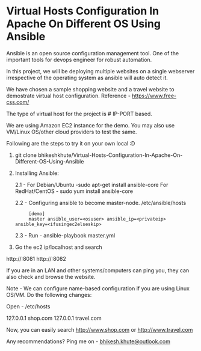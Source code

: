 # Virtual Hosts Configuration In Apache On Different OS Using Ansible

Ansible is an open source configuration management tool. One of the important tools for devops engineer for robust automation. 

In this project, we will be deploying multiple websites on a single webserver irrespective of the operating system as ansible will auto detect it. 

We have chosen a sample shopping website and a travel website to demostrate virtual host configuration. Reference - https://www.free-css.com/

The type of virtual host for the project is # IP-PORT based. 

We are using Amazon EC2 instance for the demo. You may also use VM/Linux OS/other cloud providers to test the same.

Following are the steps to try it on your own local :D 

1. git clone bhikeshkhute/Virtual-Hosts-Configuration-In-Apache-On-Different-OS-Using-Ansible

2. Installing Ansible:

	2.1 - 	For Debian/Ubuntu -sudo apt-get install ansible-core
		For RedHat/CentOS - sudo yum install ansible-core

	2.2 - 	Configuring ansible to become master-node.
			/etc/ansible/hosts

			[demo]
			master ansible_user=<osuser> ansible_ip=<privateip> ansible_key=<ifusingec2elseskip>
	2.3 -	Run - ansible-playbook master.yml

3. Go the ec2 ip/localhost and search

http://<ip>:8081
http://<ip>:8082

If you are in an LAN and other systems/computers can ping you, they can also check and browse the website.

Note - We can configure name-based configuration if you are using Linux OS/VM. Do the following changes:

Open - /etc/hosts

127.0.0.1 shop.com
127.0.0.1 travel.com

Now, you can easily search http://www.shop.com or http://www.travel.com
	
Any recommendations? Ping me on - bhikesh.khute@outlook.com



